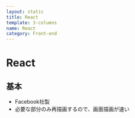 ```yaml
---
layout: static
title: React
template: 3-columns
name: React
category: Front-end
---
```


# React

## 基本

- Facebook社製
- 必要な部分のみ再描画するので、画面描画が速い
